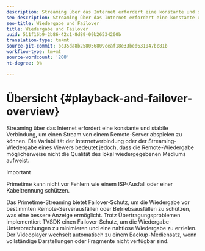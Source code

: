 ```yaml
---
description: Streaming über das Internet erfordert eine konstante und stabile Verbindung, um einen Stream von einem Remote-Server abspielen zu können. Die Variabilität der Internetverbindung oder der Streaming-Wiedergabe eines Viewers bedeutet jedoch, dass die Remote-Wiedergabe möglicherweise nicht die Qualität des lokal wiedergegebenen Mediums aufweist.
seo-description: Streaming über das Internet erfordert eine konstante und stabile Verbindung, um einen Stream von einem Remote-Server abspielen zu können. Die Variabilität der Internetverbindung oder der Streaming-Wiedergabe eines Viewers bedeutet jedoch, dass die Remote-Wiedergabe möglicherweise nicht die Qualität des lokal wiedergegebenen Mediums aufweist.
seo-title: Wiedergabe und Failover
title: Wiedergabe und Failover
uuid: 511f16b9-2b86-42c1-8d89-09b26534200b
translation-type: tm+mt
source-git-commit: bc35da8b258056809ceaf18e33bed631047bc81b
workflow-type: tm+mt
source-wordcount: '208'
ht-degree: 0%

---
```



# Übersicht {#playback-and-failover-overview}

Streaming über das Internet erfordert eine konstante und stabile Verbindung, um einen Stream von einem Remote-Server abspielen zu können. Die Variabilität der Internetverbindung oder der Streaming-Wiedergabe eines Viewers bedeutet jedoch, dass die Remote-Wiedergabe möglicherweise nicht die Qualität des lokal wiedergegebenen Mediums aufweist.

>[!IMPORTANT]
>
>Primetime kann nicht vor Fehlern wie einem ISP-Ausfall oder einer Kabeltrennung schützen.

Das Primetime-Streaming bietet Failover-Schutz, um die Wiedergabe vor bestimmten Remote-Serverausfällen oder Betriebsausfällen zu schützen, was eine bessere Anzeige ermöglicht. Trotz Übertragungsproblemen implementiert TVSDK einen Failover-Schutz, um die Wiedergabe-Unterbrechungen zu minimieren und eine nahtlose Wiedergabe zu erzielen. Der Videoplayer wechselt automatisch zu einem Backup-Mediensatz, wenn vollständige Darstellungen oder Fragmente nicht verfügbar sind.